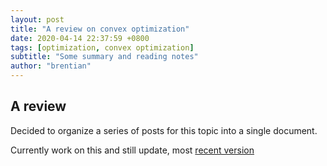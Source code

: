 ```yaml
---
layout: post
title: "A review on convex optimization"
date: 2020-04-14 22:37:59 +0800
tags: [optimization, convex optimization]
subtitle: "Some summary and reading notes"
author: "brentian"
---
```


## A review

Decided to organize a series of posts for this topic into a single document.

Currently work on this and still update, most [recent version](https://github.com/brentian/arto/blob/master/notes/cvx-rv/cvx-rv.pdf)


